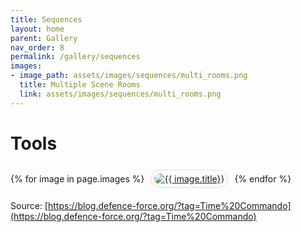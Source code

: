 ```yaml
---
title: Sequences
layout: home
parent: Gallery
nav_order: 8
permalink: /gallery/sequences
images:
- image_path: assets/images/sequences/multi_rooms.png
  title: Multiple Scene Rooms
  link: assets/images/sequences/multi_rooms.png
---
```


# Tools

<div>
    {% for image in page.images %}
        <a href="{{ site.baseurl }}/{{ image.link }}" style="margin: 6px; display: inline-flex; border-radius: 15px; border: 1px solid #80808042; padding: 5px;">
            <img src="{{ site.baseurl }}/{{ image.image_path }}" alt="{{ image.title}}" style="border-radius: 10px" />
        </a>
    {% endfor %}
</div>

Source: [https://blog.defence-force.org/?tag=Time%20Commando](https://blog.defence-force.org/?tag=Time%20Commando)
